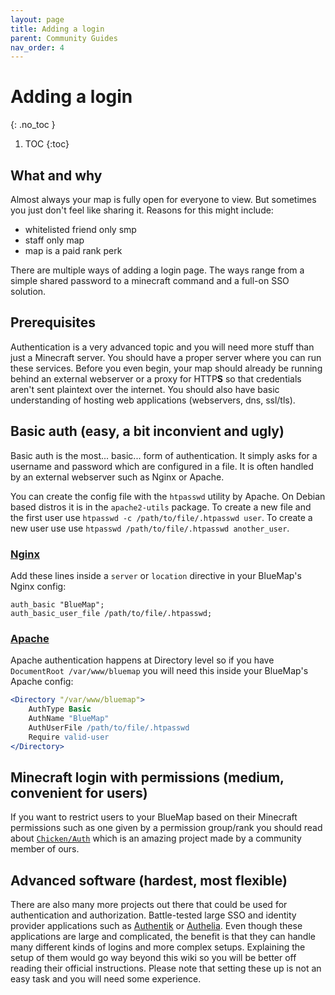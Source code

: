 ```yaml
---
layout: page
title: Adding a login
parent: Community Guides
nav_order: 4
---
```


# Adding a login

{: .no_toc }

1. TOC
{:toc}

## What and why

Almost always your map is fully open for everyone to view.
But sometimes you just don't feel like sharing it.
Reasons for this might include:

- whitelisted friend only smp
- staff only map
- map is a paid rank perk

There are multiple ways of adding a login page.
The ways range from a simple shared password to a minecraft command and a full-on SSO solution.

## Prerequisites

Authentication is a very advanced topic and you will need more stuff than just a Minecraft server.
You should have a proper server where you can run these services.
Before you even begin, your map should already be running behind an external webserver
or a proxy for HTTP**S** so that credentials aren't sent plaintext over the internet.
You should also have basic understanding of hosting web applications (webservers, dns, ssl/tls).

## Basic auth (easy, a bit inconvient and ugly)

Basic auth is the most... basic... form of authentication.
It simply asks for a username and password which are configured in a file.
It is often handled by an external webserver such as Nginx or Apache.

You can create the config file with the `htpasswd` utility by Apache.
On Debian based distros it is in the `apache2-utils` package.
To create a new file and the first user use `htpasswd -c /path/to/file/.htpasswd user`.
To create a new user use use `htpasswd /path/to/file/.htpasswd another_user`.

### [Nginx](https://docs.nginx.com/nginx/admin-guide/security-controls/configuring-http-basic-authentication/)

Add these lines inside a `server` or `location` directive in your BlueMap's Nginx config:

```nginx
auth_basic "BlueMap";
auth_basic_user_file /path/to/file/.htpasswd; 
```

### [Apache](https://httpd.apache.org/docs/2.4/mod/mod_auth_basic.html)

Apache authentication happens at Directory level so if you have `DocumentRoot /var/www/bluemap`
you will need this inside your BlueMap's Apache config:

```apache
<Directory "/var/www/bluemap">
    AuthType Basic
    AuthName "BlueMap"
    AuthUserFile /path/to/file/.htpasswd
    Require valid-user
</Directory>
```

## Minecraft login with permissions (medium, convenient for users)

If you want to restrict users to your BlueMap based on their Minecraft permissions
such as one given by a permission group/rank you should read about
[`Chicken/Auth`](https://github.com/Chicken/Auth) which is an amazing project
made by a community member of ours.

## Advanced software (hardest, most flexible)

There are also many more projects out there that could be used for authentication and authorization.
Battle-tested large SSO and identity provider applications such as
[Authentik](https://goauthentik.io/) or [Authelia](https://www.authelia.com/).
Even though these applications are large and complicated,
the benefit is that they can handle many different kinds of logins and more complex setups.
Explaining the setup of them would go way beyond this wiki
so you will be better off reading their official instructions.
Please note that setting these up is not an easy task and you will need some experience.
